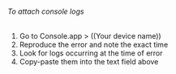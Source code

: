 ###### To attach console logs
1. Go to Console.app > ((Your device name)) 
2. Reproduce the error and note the exact time
3. Look for logs occurring at the time of error
4. Copy-paste them into the text field above